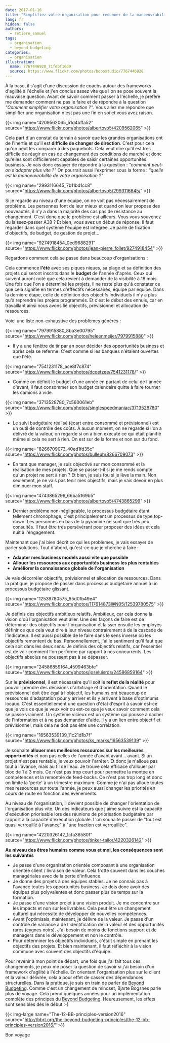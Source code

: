 ```yaml
---
date: 2017-01-16
title: "Simplifiez votre organisation pour redonner de la manoeuvrabilité"
lang: fr
hidden: false
authors:
  - retiere_samuel
tags:
  - organisation
  - beyond budgeting
categories:
  - organisation
illustration:
  name: 7767446928_71febf16d9
  source: https://www.flickr.com/photos/bobostudio/7767446928
---
```



À la base, il s'agit d'une discussion de coachs autour des frameworks d'agilité à l'échelle et j'en conclus assez vite que l'on se pose souvent la mauvaise question. Avant de savoir comment passer à l'échelle, je préfère me demander comment ne pas le faire et de répondre à la question _"Comment simplifier votre organisation ?"_. Vous allez me répondre que simplifier une organisation n'est pas une fin en soi et vous avez raison.


{{< img name="4209562065_51d4bffa52" source="https://www.flickr.com/photos/albertovo5/4209562065" >}}

Cela part d'un constat du terrain à savoir que les grandes organisations ont de l'inertie et qu'il est **difficile de changer de direction**. C'est pour cela qu'on peut les comparer à des paquebots. Cela veut dire qu'il est très difficile de réagir en cas de changement des conditions de marché et donc qu'elles sont difficilement capables de saisir certaines opportunités business. Je vais donc essayer de répondre à la question : _"comment peut-on s'adapter plus vite ?"_ On pourrait aussi l'exprimer sous la forme : _"quelle est la manoeuvrabilité de votre organisation ?"_


{{< img name="2993116645_7b11bd1cc8" source="https://www.flickr.com/photos/albertovo5/2993116645/" >}}

Si je regarde au niveau d'une équipe, on ne voit pas nécessairement de problème. Les personnes font de leur mieux et quand on leur propose des nouveautés, il n'y a dans la majorité des cas pas de résistance au changement. C'est donc que le problème est ailleurs. Vous vous souvenez du laissez-passer A38 ? Et bien, vous avez un début de réponse. Il faut regarder dans quel système l'équipe est intégrée. Je parle de fixation d'objectifs, de budget, de gestion de projet...


{{< img name="9274918454_0ed9688291" source="https://www.flickr.com/photos/jean-pierre_follet/9274918454" >}}

Regardons comment cela se passe dans beaucoup d'organisations :

Cela commence **l'été** avec ses piques niques, sa plage et sa définition des projets qui seront inscrits dans le **budget** de l'année d'après. Ceux qui suivent auront noté que cela revient à demander de la visibilité à 18 mois. Une fois que l'on a déterminé les projets, il ne reste plus qu'à constater ce que cela signifie en termes d'effectifs nécessaires, équipe par équipe. Dans la dernière étape, celle de définition des objectifs individuels il n'y a plus qu'à reprendre les projets programmés. Et c'est le début des ennuis, car en travaillant ainsi nous avons lié objectifs, prévisionnel et allocation de ressources.

Voici une liste non-exhaustive des problèmes générés :

{{< img name="7979915880_8ba3e00795" source="https://www.flickr.com/photos/heleenmeijer/7979915880" >}}

- Il y a une fenêtre de tir par an pour décider des opportunités business et après cela se referme. C'est comme si les banques n'étaient ouvertes que l'été.

{{< img name="7541231178_ace8f7c874" source="https://www.flickr.com/photos/dcoetzee/7541231178/" >}}

- Comme on définit le budget d'une année en partant de celui de l'année d'avant, il faut consommer son budget calendaire quitte à faire tourner les camions à vide.

{{< img name="3713528780_7c560061eb" source="https://www.flickr.com/photos/singlespeedmaniac/3713528780" >}}

- Le suivi budgétaire réalisé (écart entre consommé et prévisionnel) est un outil de contrôle des coûts. À aucun moment, on ne regarde si l'on a délivré de la valeur, on regarde si on a bien exécuté ce qui était planifié même si cela ne sert à rien. On est sur de la forme et non sur du fond.

{{< img name="8266709073_40ed1fd35c" source="https://www.flickr.com/photos/bulleuh/8266709073" >}}

- En tant que manager, je suis objectivé sur mon consommé et la réalisation de mes projets. Que se passe-t-il si je me rends compte qu'un projet ne sert à rien ? Et bien, je suis fou si je lève la main. Non seulement, je ne vais pas tenir mes objectifs, mais je vais devoir en plus diminuer mon staff.

{{< img name="4743865299_66ba5169b5" source="https://www.flickr.com/photos/albertovo5/4743865299" >}}

- Dernier problème non-négligeable, le processus budgétaire étant tellement chronophage, c'est principalement un processus de type top-down. Les personnes en bas de la pyramide ne sont que très peu consultés. Il faut être très persévérant pour proposer des idées et cela nuit à l'engagement.

Maintenant que j'ai bien décrit ce qui les problèmes, je vais essayer de parler solutions. Tout d'abord, qu'est-ce que je cherche à faire :

- **Adapter mes business models aussi vite que possible**
- **Allouer les ressources aux opportunités business les plus rentables**
- **Améliorer la connaissance globale de l'organisation**

Je vais décorréler objectifs, prévisionnel et allocation de ressources. Dans la pratique, je propose de passer dans processus budgétaire annuel à un processus budgétaire glissant.


{{< img name="12539780575_95d0fb49e4" source="https://www.flickr.com/photos/117614873@N05/12539780575" >}}

Je définis des objectifs ambitieux relatifs. Ambitieux, car cela donne la vision d'où l'organisation veut aller. Une des façons de faire est de déterminer des objectifs pour l'organisation et laisser ensuite les employés définir ce que cela veut dire à leur niveau contrairement à de la cascade de l'indicateur. Il est aussi possible de le faire dans le sens inverse où les objectifs remontent du bas. Personnellement, j'ai le sentiment qu'il faut que cela soit dans les deux sens. Je définis des objectifs relatifs, car l'essentiel est de voir comment l'on performe par rapport à nos concurrents. Les objectifs absolus ne poussent pas à se dépasser.


{{< img name="24586859164_4599463bfe" source="https://www.flickr.com/photos/joseluisrds/24586859164" >}}

Sur le **prévisionnel**, il est nécessaire qu'il soit le **reflet de la réalité** pour pouvoir prendre des décisions d'arbitrage et d'orientation. Quand le prévisionnel doit être égal à l'objectif, les humains ont beaucoup de ressources d'adaptation pour y arriver et ils y arrivent à base d'optimums locaux. C'est essentiellement une question d'état d'esprit à savoir est-ce que je vois ce que je veux voir ou est-ce que je veux savoir comment cela se passe vraiment. Un système vicieux est un système qui pousse à cacher de l'information et à ne pas demander d'aide. Il y a un lien entre objectif et prévisionnel, mais cela ne doit pas être une corrélation.


{{< img name="16563539139_11c21d1b7f" source="https://www.flickr.com/photos/ks_marks/16563539139" >}}

Je souhaite **allouer mes meilleures ressources sur les meilleures opportunités** et non pas celles de l'année d'avant avant... avant. Si un projet n'est pas rentable, je veux pouvoir l'arrêter. Et donc je n'alloue pas tout à l'avance, mais au fil de l'eau. Je trouve cela efficace d'allouer par bloc de 1 à 3 mois. Ce n'est pas trop court pour permettre la montée en compétences et la remontée de feed-backs. Ce n'est pas trop long et donc on limite la 'perte' à un trimestre maximum. Comme je n'ai pas alloué toutes mes ressources sur toute l'année, je peux aussi changer les priorités en cours de route en fonction des évènements.

Au niveau de l'organisation, il devient possible de changer l'orientation de l'organisation plus vite. Un des indicateurs que j'aime suivre est la capacité d'exécution priorisable lors des réunions de priorisation budgétaire par rapport à la capacité d'exécution globale. L'on souhaite passer de "tout est quasi verrouillé à l'avance" à "une fraction est verrouillée".


{{< img name="4220326142_1cfa36580f" source="https://www.flickr.com/photos/tinker-tailor/4220326142" >}}

**Au niveau des êtres humains comme vous et moi, les conséquences sont les suivantes**

- Je passe d'une organisation orientée composant à une organisation orientée client / livraison de valeur. Cela frotte souvent dans les couches managériales avec de la perte d'influence.
- Je donne des projets à des équipes stables. Je ne connais pas à l'avance toutes les opportunités business. Je dois donc avoir des équipes plus polyvalentes et donc passer plus de temps sur la formation.
- Je passe d'une vision projet à une vision produit. Je me concentre sur les impacts et non sur les livrables. Cela peut être un changement culturel qui nécessite de développer de nouvelles compétences.
- Avant j'optimisais, maintenant, je délivre de la valeur. Je passe d'un contrôle de variance à de l'identification de la valeur et des opportunités rares (cygnes noirs). J'ai besoin de moins de fonctions support et de managers dans le développement et non le contrôle.
- Pour déterminer les objectifs individuels, c'était simple en prenant les objectifs des projets. Et bien maintenant, il faut réfléchir à la vision commune avec souvent des objectifs d'équipe.

Pour revenir à mon point de départ, une fois que j'ai fait tous ces changements, je peux me poser la question de savoir si j'ai besoin d'un framework d'agilité à l'échelle. En orientant l'organisation plus sur le client et la valeur délivrée, cela a pour effet de casser des dépendances structurelles. Dans la pratique, je suis en train de parler de [Beyond Budgeting]. Comme c'est un changement de mindset, Bjarte Bogsnes parle plus de voyage. Cela prend quelques années pour un implémentation complète des principes du [Beyond Budgeting]. Heureusement, les effets sont sensibles dès le début :-)


{{< img-large name="The-12-BB-principles-version2016" source="http://bbrt.org/the-beyond-budgeting-principles/the-12-bb-principles-version2016/" >}}

Bon voyage

[Beyond Budgeting]: /books/implementing_beyond_budgeting-bogsnes_bjarte.html
